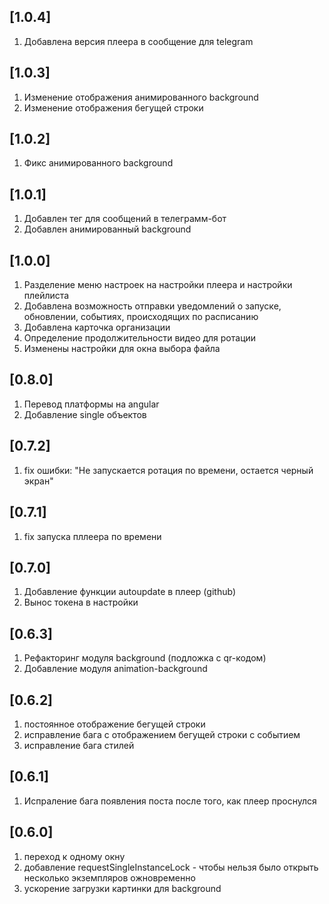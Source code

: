 ## [1.0.4]
1. Добавлена версия плеера в сообщение для telegram

## [1.0.3]
1. Изменение отображения анимированного background
2. Изменение отображения бегущей строки

## [1.0.2]
1. Фикс анимированного background

## [1.0.1]
1. Добавлен тег для сообщений в телеграмм-бот
2. Добавлен анимированный background

## [1.0.0]
1. Разделение меню настроек на настройки плеера и настройки плейлиста
2. Добавлена возможность отправки уведомлений о запуске, обновлении, событиях, происходящих по расписанию
3. Добавлена карточка организации
4. Определение продолжительности видео для ротации
5. Изменены настройки для окна выбора файла

## [0.8.0]
1. Перевод платформы на angular
2. Добавление single объектов

## [0.7.2]
1. fix ошибки: "Не запускается ротация по времени, остается черный экран"

## [0.7.1]
1. fix запуска пллеера по времени

## [0.7.0]
1. Добавление функции autoupdate в плеер (github)
2. Вынос токена в настройки

## [0.6.3]
1. Рефакторинг модуля background (подложка с qr-кодом)
2. Добавление модуля animation-background

## [0.6.2]
1. постоянное отображение бегущей строки
2. исправление бага с отображением бегущей строки с событием
3. исправление бага стилей

## [0.6.1]
1. Испраление бага появления поста после того, как плеер проснулся

## [0.6.0]
1. переход к одному окну
2. добавление requestSingleInstanceLock - чтобы нельзя было открыть несколько экземпляров ожновременно
3. ускорение загрузки картинки для background
